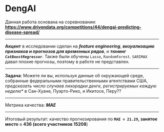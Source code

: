 # DengAI

Данная работа основана на соревновании: **https://www.drivendata.org/competitions/44/dengai-predicting-disease-spread/**
    
---
    
**Акцент** в исследовании сделан на ***feature engineering***, ***визуализацию признаков и прогнозов для временных рядов***, и ***тюнинг `CatBoostRegressor`***. Также были обучены `Lasso`, `RandomForest`. `SARIMAX` давал плохие прогнозы, поэтому в работе не представлен.
    
---   
    
**Задача**: Можете ли вы, используя данные об окружающей среде, собранные федеральными правительственными агентствами США, **предсказать число случаев лихорадки денге*, регистрируемых каждую неделю** в Сан-Хуане, Пуэрто-Рико, и Икитосе, Перу??
    
---
Метрика качества: ***MAE***

---

Итоговый результат: качество прогнозирования по **`MAE = 21.29`, занятое место = 436 (всего участников 15208**)
